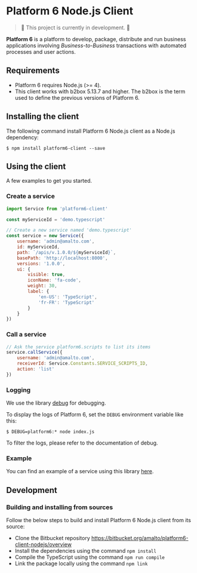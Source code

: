 # Platform 6 Node.js Client

> :construction: This project is currently in development. :construction:


__Platform 6__ is a platform to develop, package, distribute and run business applications involving _Business-to-Business_ transactions with automated processes and user actions.

## Requirements

- Platform 6 requires Node.js (>= 4).
- This client works with b2box 5.13.7 and higher. The b2box is the term used to define the previous versions of Platform 6.

## Installing the client

The following command install Platform 6 Node.js client as a Node.js dependency:

```console
$ npm install platform6-client --save
```

## Using the client

A few examples to get you started.

### Create a service
```javascript
import Service from 'platform6-client'

const myServiceId = 'demo.typescript'

// Create a new service named 'demo.typescript'
const service = new Service({
	username: 'admin@amalto.com',
	id: myServiceId,
	path: `/apis/v.1.0.0/${myServiceId}`,
	basePath: 'http://localhost:8000',
	versions: '1.0.0',
	ui: {
		visible: true,
		iconName: 'fa-code',
		weight: 30,
		label: {
			'en-US': 'TypeScript',
			'fr-FR': 'TypeScript'
		}
	}
})
```

### Call a service
```javascript
// Ask the service platform6.scripts to list its items
service.callService({
	username: 'admin@amalto.com',
	receiverId: Service.Constants.SERVICE_SCRIPTS_ID,
	action: 'list'
})
```

### Logging

We use the library [debug](https://www.npmjs.com/package/debug) for debugging.

To display the logs of Platform 6, set the `DEBUG` environment variable like this:
```console
$ DEBUG=platform6:* node index.js
```

To filter the logs, please refer to the documentation of debug.

### Example

You can find an example of a service using this library [here](https://bitbucket.org/amalto/dev-service-typescript).

## Development

### Building and installing from sources

Follow the below steps to build and install Platform 6 Node.js client from its source:

- Clone the Bitbucket repository https://bitbucket.org/amalto/platform6-client-nodejs/overview
- Install the dependencies using the command `npm install`
- Compile the TypeScript using the command `npm run compile`
- Link the package locally using the command `npm link`
